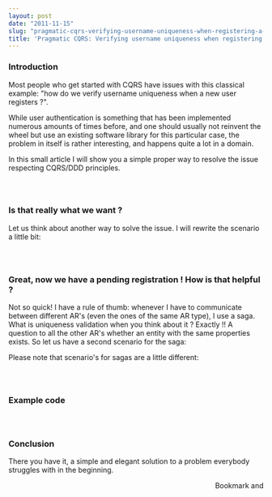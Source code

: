 ```yaml
---
layout: post
date: "2011-11-15"
slug: "pragmatic-cqrs-verifying-username-uniqueness-when-registering-a-new-user"
title: 'Pragmatic CQRS: Verifying username uniqueness when registering a new user'
---
```


<h3>Introduction</h3>
<p>Most people who get started with CQRS have issues with this classical example: "how do we verify username uniqueness when a new user registers ?".</p>
<p>While user authentication is something that has been implemented numerous amounts of times before, and one should usually not reinvent the wheel but use an existing software library for this particular case, the problem in itself is rather interesting, and happens quite a lot in a domain.</p>
<p>
<script src="https://gist.github.com/1366502.js?file=00%20Old%20specs.txt"></script>
</p>
<p>In this small article I will show you a simple proper way to resolve the issue respecting CQRS/DDD principles.</p>
<p></p>
<h3><br /></h3>
<h3>Is that really what we want ?</h3>
<p>Let us think about another way to solve the issue. I will rewrite the scenario a little bit:</p>
<p>
<script src="https://gist.github.com/1366502.js?file=01%20New%20specs.txt%20"></script>
</p>
<h3><br /></h3>
<h3>Great, now we have a pending registration ! How is that helpful ?</h3>
<p>Not so quick! I have a rule of thumb: whenever I have to communicate between different AR's (even the ones of the same AR type), I use a saga. What is uniqueness validation when you think about it ? Exactly !! A question to all the other AR's whether an entity with the same properties exists. So let us have a second scenario for the saga:</p>
<p>
<script src="https://gist.github.com/1366502.js?file=03%20The%20saga%20specs"></script>
</p>
<p>Please note that scenario's for sagas are a little different:</p>
<p>
<script src="https://gist.github.com/1366502.js?file=04%20Saga%20specs%20template"></script>
</p>
<h3><br /></h3>
<h3>Example code</h3>
<p>
<script src="https://gist.github.com/1366502.js?file=05%20Example%20saga.cs"></script>
</p>
<h3><br /></h3>
<h3>Conclusion</h3>
<p>There you have it, a simple and elegant solution to a problem everybody struggles with in the beginning.</p><div style="text-align:right"><a class="addthis_button" href="https://www.addthis.com/bookmark.php?v=250&amp;pub=xa-4aec37702e3161d4"><img src="https://s7.addthis.com/static/btn/v2/lg-share-en.gif" width="125" height="16" alt="Bookmark and Share" style="border:0"/></a><script type="text/javascript" src="https://s7.addthis.com/js/250/addthis_widget.js#pub=xa-4aec37702e3161d4"></script></div>
